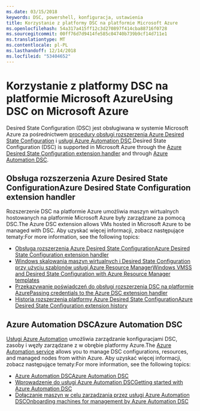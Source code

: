 ```yaml
---
ms.date: 03/15/2018
keywords: DSC, powershell, konfiguracja, ustawienia
title: Korzystanie z platformy DSC na platformie Microsoft Azure
ms.openlocfilehash: 54a317a415ff12c3d270897f414cba88716f0728
ms.sourcegitcommit: 00ff76d7d9414fe585c04740b739b9cf14d711e1
ms.translationtype: MT
ms.contentlocale: pl-PL
ms.lasthandoff: 12/14/2018
ms.locfileid: "53404652"
---
```

# <a name="using-dsc-on-microsoft-azure"></a><span data-ttu-id="c6cac-103">Korzystanie z platformy DSC na platformie Microsoft Azure</span><span class="sxs-lookup"><span data-stu-id="c6cac-103">Using DSC on Microsoft Azure</span></span>

<span data-ttu-id="c6cac-104">Desired State Configuration (DSC) jest obsługiwana w systemie Microsoft Azure za pośrednictwem [procedury obsługi rozszerzenia Azure Desired State Configuration](/azure/virtual-machines/extensions/dsc-overview) i [usługi Azure Automation DSC](/azure/automation/automation-dsc-overview).</span><span class="sxs-lookup"><span data-stu-id="c6cac-104">Desired State Configuration (DSC) is supported in Microsoft Azure through the [Azure Desired State Configuration extension handler](/azure/virtual-machines/extensions/dsc-overview) and through [Azure Automation DSC](/azure/automation/automation-dsc-overview).</span></span>

## <a name="azure-desired-state-configuration-extension-handler"></a><span data-ttu-id="c6cac-105">Obsługa rozszerzenia Azure Desired State Configuration</span><span class="sxs-lookup"><span data-stu-id="c6cac-105">Azure Desired State Configuration extension handler</span></span>

<span data-ttu-id="c6cac-106">Rozszerzenie DSC na platformie Azure umożliwia maszyn wirtualnych hostowanych na platformie Microsoft Azure były zarządzane za pomocą DSC.</span><span class="sxs-lookup"><span data-stu-id="c6cac-106">The Azure DSC extension allows VMs hosted in Microsoft Azure to be managed with DSC.</span></span>
<span data-ttu-id="c6cac-107">Aby uzyskać więcej informacji, zobacz następujące tematy:</span><span class="sxs-lookup"><span data-stu-id="c6cac-107">For more information, see the following topics:</span></span>

- [<span data-ttu-id="c6cac-108">Obsługa rozszerzenia Azure Desired State Configuration</span><span class="sxs-lookup"><span data-stu-id="c6cac-108">Azure Desired State Configuration extension handler</span></span>](/azure/virtual-machines/extensions/dsc-overview)
- [<span data-ttu-id="c6cac-109">Windows skalowania maszyn wirtualnych i Desired State Configuration przy użyciu szablonów usługi Azure Resource Manager</span><span class="sxs-lookup"><span data-stu-id="c6cac-109">Windows VMSS and Desired State Configuration with Azure Resource Manager templates</span></span>](/azure/virtual-machines/extensions/dsc-template)
- [<span data-ttu-id="c6cac-110">Przekazywanie poświadczeń do obsługi rozszerzenia DSC na platformie Azure</span><span class="sxs-lookup"><span data-stu-id="c6cac-110">Passing credentials to the Azure DSC extension handler</span></span>](/azure/virtual-machines/extensions/dsc-credentials)
- [<span data-ttu-id="c6cac-111">Historia rozszerzenia platformy Azure Desired State Configuration</span><span class="sxs-lookup"><span data-stu-id="c6cac-111">Azure Desired State Configuration extension history</span></span>](azureDscexthistory.md)

## <a name="azure-automation-dsc"></a><span data-ttu-id="c6cac-112">Azure Automation DSC</span><span class="sxs-lookup"><span data-stu-id="c6cac-112">Azure Automation DSC</span></span>

<span data-ttu-id="c6cac-113">[Usługi Azure Automation](https://azure.microsoft.com/en-us/services/automation/) umożliwia zarządzanie konfiguracjami DSC, zasoby i węzły zarządzane z w obrębie platformy Azure.</span><span class="sxs-lookup"><span data-stu-id="c6cac-113">The [Azure Automation service](https://azure.microsoft.com/en-us/services/automation/) allows you to manage DSC configurations, resources, and managed nodes from within Azure.</span></span> <span data-ttu-id="c6cac-114">Aby uzyskać więcej informacji, zobacz następujące tematy:</span><span class="sxs-lookup"><span data-stu-id="c6cac-114">For more information, see the following topics:</span></span>

- [<span data-ttu-id="c6cac-115">Azure Automation DSC</span><span class="sxs-lookup"><span data-stu-id="c6cac-115">Azure Automation DSC</span></span>](/azure/automation/automation-dsc-overview)
- [<span data-ttu-id="c6cac-116">Wprowadzenie do usługi Azure Automation DSC</span><span class="sxs-lookup"><span data-stu-id="c6cac-116">Getting started with Azure Automation DSC</span></span>](/azure/automation/automation-dsc-getting-started)
- [<span data-ttu-id="c6cac-117">Dołączanie maszyn w celu zarządzania przez usługi Azure Automation DSC</span><span class="sxs-lookup"><span data-stu-id="c6cac-117">Onboarding machines for management by Azure Automation DSC</span></span>](/azure/automation/automation-dsc-onboarding)